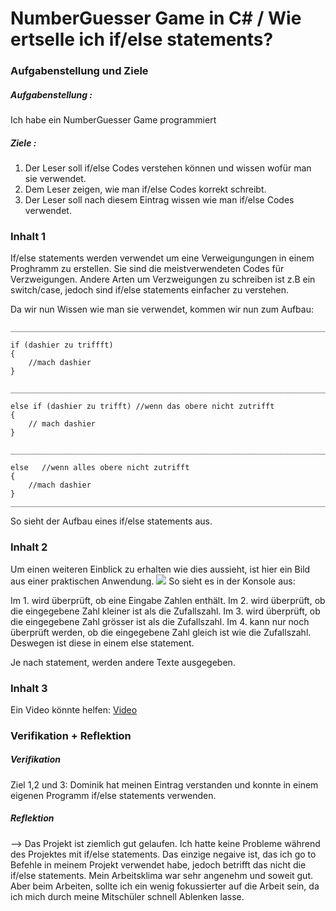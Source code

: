 # NumberGuesser Game in C# / Wie ertselle ich if/else statements?
### Aufgabenstellung und Ziele 
##### Aufgabenstellung :
Ich habe ein NumberGuesser Game programmiert

##### Ziele : 
1. Der Leser soll if/else Codes verstehen können und wissen wofür man sie verwendet.
2. Dem Leser zeigen, wie man if/else Codes korrekt schreibt.
3. Der Leser soll nach diesem Eintrag wissen wie man if/else Codes verwendet.

### Inhalt 1
If/else statements werden verwendet um eine Verweigungungen in einem Proghramm zu erstellen. Sie sind die meistverwendeten Codes für Verzweigungen. Andere Arten um Verzweigungen zu schreiben ist z.B ein switch/case, jedoch sind if/else statements einfacher zu verstehen.

Da wir nun Wissen wie man sie verwendet, kommen wir nun zum Aufbau:
```
_______________________________________________________________________________________________

if (dashier zu triffft)
{
    //mach dashier
}

_______________________________________________________________________________________________

else if (dashier zu trifft) //wenn das obere nicht zutrifft
{
    // mach dashier
}

_______________________________________________________________________________________________

else   //wenn alles obere nicht zutrifft
{
    //mach dashier
}
_______________________________________________________________________________________________
```

So sieht der Aufbau eines if/else statements aus.
### Inhalt 2    
Um einen weiteren Einblick zu erhalten wie dies aussieht, ist hier ein Bild aus einer praktischen Anwendung.
![](https://cdn.discordapp.com/attachments/669155152468377610/890141946700496936/Screen_Portfolio.png)
So sieht es in der Konsole aus:

Im 1. wird überprüft, ob eine Eingabe Zahlen enthält.
Im 2. wird überprüft, ob die eingegebene Zahl kleiner ist als die Zufallszahl.
Im 3. wird überprüft, ob die eingegebene Zahl grösser ist als die Zufallszahl.
Im 4. kann nur noch überprüft werden, ob die eingegebene Zahl gleich ist wie die Zufallszahl. Deswegen ist diese in einem else statement.

Je nach statement, werden andere Texte ausgegeben.

### Inhalt 3
Ein Video könnte helfen:
[Video](https://www.youtube.com/watch?v=sc96iSCEwok)
### Verifikation + Reflektion

##### Verifikation
Ziel 1,2 und 3: Dominik hat meinen Eintrag verstanden und konnte in einem eigenen Programm if/else statements verwenden.


##### Reflektion
--> Das Projekt ist ziemlich gut gelaufen. Ich hatte keine Probleme während des Projektes mit if/else statements. Das einzige negaive ist, das ich go to Befehle in meinem Projekt verwendet habe, jedoch betrifft das nicht die if/else statements.
Mein Arbeitsklima war sehr angenehm und soweit gut. Aber beim Arbeiten, sollte ich ein wenig fokussierter auf die Arbeit sein, da ich mich durch meine Mitschüler schnell Ablenken lasse.
